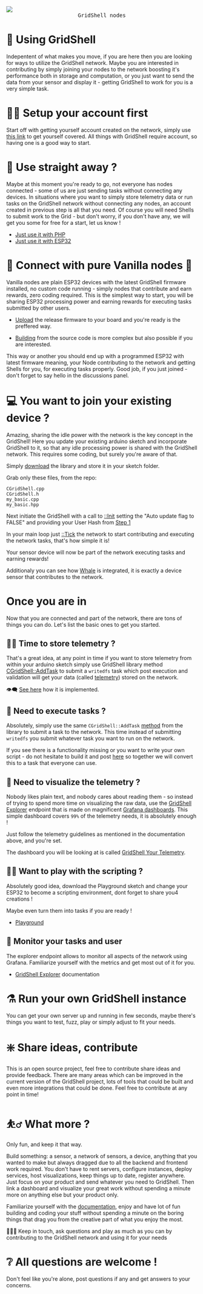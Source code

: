 <img src="https://github.com/invpe/GridShell/assets/106522950/ad0ffc49-d470-45f9-923d-86fc8966c7b7">
<div align=center><tt>GridShell nodes</tt></div>

# 📘 Using GridShell

Indepentent of what makes you move, if you are here then you are looking for ways to utilize the GridShell network.
Maybe you are interested in contributing by simply joining your nodes to the network boosting it's performance both in storage and computation,
or you just want to send the data from your sensor and display it - getting GridShell to work for you is a very simple task.

# 👨‍🦲 Setup your account first

Start off with getting yourself account created on the network, simply use [this link](https://github.com/invpe/GridShell/blob/main/Documentation/GIP/0070-TODOAccountless.md) to get yourself covered. 
All things with GridShell require account, so having one is a good way to start.

# 🥬 Use straight away ?

Maybe at this moment you're ready to go, not everyone has nodes connected - some of us are just sending tasks without connecting any devices.
In situations where you want to simply store telemetry data or run tasks on the GridShell network without connecting any nodes, an account created in previous step is all that you need.
Of course you will need Shells to submit work to the Grid - but don't worry,
if you don't have any, we will get you some for free for a start, let us know !

- [Just use it with PHP](https://github.com/invpe/GridShell/tree/main/Sources/PHP)
- [Just use it with ESP32](https://github.com/invpe/GridShell/tree/main/Sources/Integrations)

# 🔌 Connect with pure Vanilla nodes 🍨

Vanilla nodes are plain ESP32 devices with the latest GridShell firmware installed, no custom code running - simply 
nodes that contribute and earn rewards, zero coding required. This is the simplest way to start, you will be sharing ESP32 processing power
and earning rewards for executing tasks submitted by other users.

- [Upload](https://github.com/invpe/GridShell/blob/main/Documentation/Tutorials/Join.md#setup-from-a-release-file) the release firmware to your board and you're ready is the preffered way.


- [Building](https://github.com/invpe/GridShell/blob/main/Documentation/Tutorials/Join.md#setup-from-sources) from the source code is more complex but also possible if you are interested.


This way or another you should end up with a programmed ESP32 with latest firmware meaning, your Node contributing to the network and getting Shells for you, for executing tasks properly. 
Good job, if you just joined - don't forget to say hello in the discussions panel.

# 💻 You want to join your existing device ?

Amazing, sharing the idle power with the network is the key concept in the GridShell!
Here you update your existing arduino sketch and incorporate GridShell to it, so that any idle processing power is shared with the GridShell network.
This requires some coding, but surely you're aware of that.

Simply [download](https://github.com/invpe/GridShell/tree/main/Sources/GridShell) the library and store it in your sketch folder. 

Grab only these files, from the repo:

```
CGridShell.cpp
CGridShell.h
my_basic.cpp
my_basic.hpp
```

Next initiate the GridShell with a call to [::Init](https://github.com/invpe/GridShell/blob/17ae6bf044d357150c0bae0ab921022d1807206e/Sources/Integrations/Whale/Whale.ino#L99) setting the "Auto update flag to FALSE" and providing your User Hash from [Step 1](https://github.com/invpe/GridShell/blob/main/Documentation/Tutorials/Use.md#-setup-your-account-first)

In your main loop just [::Tick](https://github.com/invpe/GridShell/blob/17ae6bf044d357150c0bae0ab921022d1807206e/Sources/Integrations/Whale/Whale.ino#L120) the network to start contributing and executing the network tasks, that's how simple it is!

Your sensor device will now be part of the network executing tasks and earning rewards!

Additionaly you can see how [Whale](https://github.com/invpe/GridShell/tree/main/Sources/Integrations/Whale) is integrated, it is exactly a device sensor that contributes to the network.

# Once you are in
Now that you are connected and part of the network, there are tons of things you can do. 
Let's list the basic ones to get you started.

## 🧑‍🍳 Time to store telemetry ?

That's a great idea, at any point in time if you want to store telemetry from within your arduino sketch simply use GridShell library method [CGridShell::AddTask](https://github.com/invpe/GridShell/blob/4646432a7b02208b37f3177719b95c06f6a19a03/Sources/GridShell/CGridShell.cpp#L748) to submit a `writedfs` task which post execution and validation will get your data (called [telemetry](https://github.com/invpe/GridShell/blob/main/Documentation/Tutorials/Telemetry.md)) stored on the network. 
 
👁️‍🗨️ [See here](https://github.com/invpe/GridShell/blob/4646432a7b02208b37f3177719b95c06f6a19a03/Sources/Integrations/Whale/Whale.ino#L175) how it is implemented.


## 📜 Need to execute tasks ?

Absolutely, simply use the same `CGridShell::AddTask` [method](https://github.com/invpe/GridShell/blob/main/Sources/GridShell/CGridShell.h#L94) from the library to submit a task to the network.
This time instead of submitting `writedfs` you submit whatever task you want to run on the network.

If you see there is a functionality missing or you want to write your own script - do not hesitate to build it and post [here](https://github.com/invpe/GridShell/discussions/3) so together we will convert this to a task that everyone can use. 

## 📱 Need to visualize the telemetry ?

Nobody likes plain text, and nobody cares about reading them - so instead of trying to spend more time on visualizing the raw data, use the [GridShell Explorer](https://github.com/invpe/GridShell/blob/main/Documentation/Tutorials/Explorer.md) endpoint that is made on magnificent [Grafana dashboards](https://grafana.com/). This simple dashboard covers `99%` of the telemetry needs, it is absolutely enough !

Just follow the telemetry guidelines as mentioned in the documentation above, and you're set.

The dashboard you will be looking at is called [GridShell Your Telemetry](https://github.com/invpe/GridShell/blob/main/Documentation/Tutorials/Explorer.md#gridshell-your-telemetry-link).

## 🤾‍♂️ Want to play with the scripting ?
Absolutely good idea, download the Playground sketch and change your ESP32 to become a scripting environment,
dont forget to share you4 creations !

Maybe even turn them into tasks if you are ready !

- [Playground](https://github.com/invpe/GridShell/tree/main/Sources/Playground)

## 🧮 Monitor your tasks and user

The explorer endpoint allows to monitor all aspects of the network using Grafana.
Familiarize yourself with the metrics and get most out of it for you.

- [GridShell Explorer](https://github.com/invpe/GridShell/blob/main/Documentation/Tutorials/Explorer.md) documentation

# ⚗️ Run your own GridShell instance

You can get your own server up and running in few seconds, maybe there's things you want to test, fuzz, play or simply adjust to fit your needs.

# ❇️ Share ideas, contribute

This is an open source project, feel free to contribute share ideas and provide feedback.
There are many areas which can be improved in the current version of the GridShell project, lots of tools that could be built and even more integrations that could be done.
Feel free to contribute at any point in time!

# ⛹️‍♂️ What more ?

Only fun, and keep it that way.

Build something: a sensor, a network of sensors, a device, anything that you wanted to make but always dragged due to all the backend and frontend work required.
You don't have to rent servers, configure instances, deploy services, host visualizations, keep things up to date, register anywhere. Just focus on your product and send whatever you need to GridShell.
Then link a dashboard and visualize your great work without spending a minute more on anything else but your product only.

Familiarize yourself with the [documentation](https://github.com/invpe/GridShell/tree/main/Documentation/Tutorials), enjoy and have lot of fun building and coding your stuff without spending a minute on the boring things that drag you from the creative part of what you enjoy the most.

🧑‍🤝‍🧑 Keep in touch, ask questions and play as much as you can by contributing to the GridShell network and using it for your needs 

# ❔ All questions are welcome !

Don't feel like you're alone, post questions if any and get answers to your concerns.



